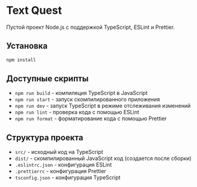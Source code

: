 # Text Quest

Пустой проект Node.js с поддержкой TypeScript, ESLint и Prettier.

## Установка

```bash
npm install
```

## Доступные скрипты

- `npm run build` - компиляция TypeScript в JavaScript
- `npm run start` - запуск скомпилированного приложения
- `npm run dev` - запуск TypeScript в режиме отслеживания изменений
- `npm run lint` - проверка кода с помощью ESLint
- `npm run format` - форматирование кода с помощью Prettier

## Структура проекта

- `src/` - исходный код на TypeScript
- `dist/` - скомпилированный JavaScript код (создается после сборки)
- `.eslintrc.json` - конфигурация ESLint
- `.prettierrc` - конфигурация Prettier
- `tsconfig.json` - конфигурация TypeScript